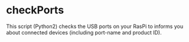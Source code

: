 # checkPorts
This script (Python2) checks the USB ports on your RasPi to informs you about connected devices (including port-name and product ID).
